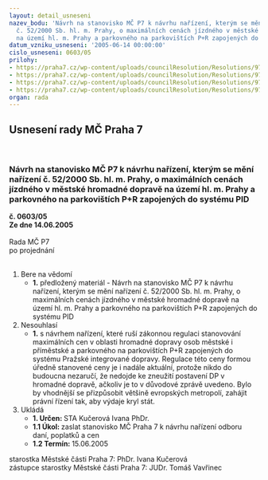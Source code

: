 ```yaml
---
layout: detail_usneseni
nazev_bodu: 'Návrh na stanovisko MČ P7 k návrhu nařízení, kterým se mění nařízení
  č. 52/2000 Sb. hl. m. Prahy, o maximálních cenách jízdného v městské hromadné dopravě
  na území hl. m. Prahy a parkovného na parkovištích P+R zapojených do systému PID '
datum_vzniku_usneseni: '2005-06-14 00:00:00'
cislo_usneseni: 0603/05
prilohy:
- https://praha7.cz/wp-content/uploads/councilResolution/Resolutions/9773/30-dopis_na_m%c4%8d_k_n%c3%a1vrhu_na%c5%99%c3%adzen%c3%ad.doc
- https://praha7.cz/wp-content/uploads/councilResolution/Resolutions/9773/30-p%c5%99%c3%adloha_k_n%c3%a1vrhu_na%c5%99%c3%adzen%c3%ad.doc
- https://praha7.cz/wp-content/uploads/councilResolution/Resolutions/9773/30-d%c5%afv._zpr%c3%a1va_k_n%c3%a1vrhu_na%c5%99%c3%adzen%c3%ad.doc
- https://praha7.cz/wp-content/uploads/councilResolution/Resolutions/9773/30-p%c5%99ipom%c3%adnky_odboru_dopravy_k_na%c5%99%c3%adzen%c3%ad.doc
organ: rada
---
```

<div id="ucUsn_pList" class="usn">
	<span><h2>Usnesení rady MČ Praha 7 </h2>
<br></span><div class="standBody">
<span><h3>Návrh na stanovisko MČ P7 k návrhu nařízení, kterým se mění nařízení č. 52/2000 Sb. hl. m. Prahy, o maximálních cenách jízdného v městské hromadné dopravě na území hl. m. Prahy a parkovného na parkovištích P+R zapojených do systému PID </h3></span><div class="center">
		<strong>č. 0603/05</strong><br>
	</div>
<div class="center">
		<strong>Ze dne 14.06.2005</strong><br><br>
	</div>Rada MČ P7<br> po projednání<br><br><ol>
<li>Bere na vědomí<ul><li>
<strong>1.</strong> předložený materiál - Návrh na stanovisko MČ P7 k návrhu nařízení, kterým se mění nařízení č. 52/2000 Sb. hl. m. Prahy, o maximálních cenách jízdného v městské hromadné dopravě na území hl. m. Prahy a parkovného na parkovištích P+R zapojených do systému PID </li></ul>
</li>
<li>Nesouhlasí<ul><li>
<strong>1.</strong> s návrhem nařízení, které ruší zákonnou regulaci stanovování maximálních cen v oblasti hromadné dopravy osob městské i příměstské a parkovného na parkovištích P+R zapojených do systému Pražské integrované dopravy. Regulace této ceny formou  úředně stanovené ceny je i nadále aktuální, protože nikdo do budoucna nezaručí, že nedojde ke zneužití postavení DP v hromadné dopravě, ačkoliv je to v důvodové zprávě uvedeno. Bylo by vhodnější se přizpůsobit většině evropských metropolí, zahájit právní řízení tak, aby výdaje kryl stát. </li></ul>
</li>
<li>Ukládá<ul>
<li>
<strong>1. Určen: </strong>STA Kučerová Ivana PhDr.</li>
<li>
<strong>1.1 Úkol: </strong>zaslat stanovisko MČ Praha 7 k návrhu nařízení odboru daní, poplatků a cen </li>
<li>
<strong>1.2 Termín: </strong>15.06.2005</li>
</ul>
</li>
</ol>starostka Městské části Praha 7: PhDr. Ivana Kučerová<br>zástupce starostky Městské části Praha 7: JUDr. Tomáš Vavřinec 
</div>
</div>